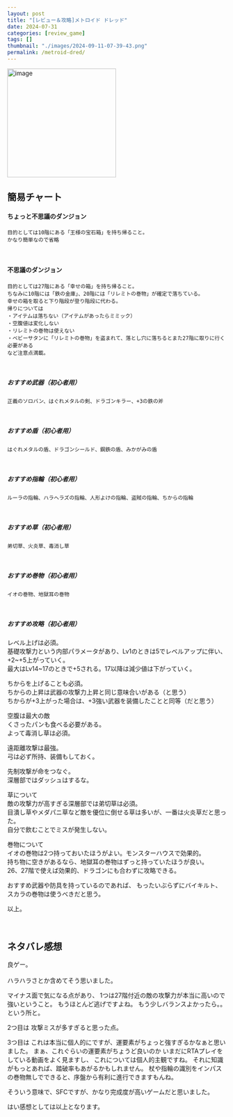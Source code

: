 ```yaml
---
layout: post
title: "[レビュー＆攻略]メトロイド ドレッド"
date: 2024-07-31
categories: [review_game]
tags: []
thumbnail: "./images/2024-09-11-07-39-43.png"
permalink: /metroid-dred/
---
```


<img src="{{ './images/2024-09-11-07-39-43.png' }}" alt="image" width="250"/>

## 簡易チャート  

#### ちょっと不思議のダンジョン
    目的としては10階にある「王様の宝石箱」を持ち帰ること。  
    かなり簡単なので省略  


<br>

#### 不思議のダンジョン
    目的としては27階にある「幸せの箱」を持ち帰ること。  
    ちなみに10階には「鉄の金庫」、20階には「リレミトの巻物」が確定で落ちている。  
    幸せの箱を取ると下り階段が登り階段に代わる。  
    帰りについては  
    ・アイテムは落ちない（アイテムがあったらミミック）
    ・空腹値は変化しない  
    ・リレミトの巻物は使えない
    ・ベビーサタンに「リレミトの巻物」を盗まれて、落とし穴に落ちるとまた27階に取りに行く必要がある  
    など注意点満載。  
    
<br>

##### おすすめ武器（初心者用）
    正義のソロバン、はぐれメタルの剣、ドラゴンキラー、+3の鉄の斧  

<br>

##### おすすめ盾（初心者用）
    はぐれメタルの盾、ドラゴンシールド、鋼鉄の盾、みかがみの盾  

<br>

##### おすすめ指輪（初心者用）
    ルーラの指輪、ハラヘラズの指輪、人形よけの指輪、盗賊の指輪、ちからの指輪  

<br>

##### おすすめ草（初心者用）
    弟切草、火炎草、毒消し草  
<br>

##### おすすめ巻物（初心者用）
    イオの巻物、地獄耳の巻物  
<br>

##### おすすめ攻略（初心者用）
レベル上げは必須。  
基礎攻撃力という内部パラメータがあり、Lv1のときは5でレベルアップに伴い、+2~+5上がっていく。  
最大はLv14~17のときで+5される。17以降は減少値は下がっていく。  
  
ちからを上げることも必須。  
ちからの上昇は武器の攻撃力上昇と同じ意味合いがある（と思う）  
ちからが+3上がった場合は、+3強い武器を装備したことと同等（だと思う）  
  
空腹は最大の敵  
くさったパンも食べる必要がある。  
よって毒消し草は必須。  
  
遠距離攻撃は最強。  
弓は必ず所持、装備もしておく。  
  
先制攻撃が命をつなぐ。  
深層部ではダッシュはするな。  
  
草について  
敵の攻撃力が高すぎる深層部では弟切草は必須。  
目潰し草やメダパニ草など敵を優位に倒せる草は多いが、一番は火炎草だと思った。  
自分で飲むことでミスが発生しない。  
  
巻物について  
イオの巻物は2つ持っておいたほうがよい。モンスターハウスで効果的。  
持ち物に空きがあるなら、地獄耳の巻物はずっと持っていたほうが良い。  
26、27階で使えば効果的、ドラゴンにも合わずに攻略できる。  
  
おすすめ武器や防具を持っているのであれば、
もったいぶらずにバイキルト、スカラの巻物は使うべきだと思う。  

以上。  
  

<br>

## ネタバレ感想  

良ゲー。  
<br>
ハラハラさとか含めてそう思いました。

マイナス面で気になる点があり、
1つは27階付近の敵の攻撃力が本当に高いので強いということ。
もうほとんど逃げですよね。
もう少しバランスよかったら。。という所と。

2つ目は
攻撃ミスが多すぎると思った点。

3つ目は
これは本当に個人的にですが、運要素がちょっと強すぎるかなぁと思いました。
まぁ、これぐらいの運要素がちょうど良いのか
いまだにRTAプレイをしている動画をよく見ますし、
これについては個人的主観ですね。
それに知識がもっとあれば、踏破率もあがるかもしれません。
杖や指輪の識別をインパスの巻物無しでできると、序盤から有利に進行できますもんね。

そういう意味で、SFCですが、かなり完成度が高いゲームだと思いました。

はい感想としては以上となります。  


